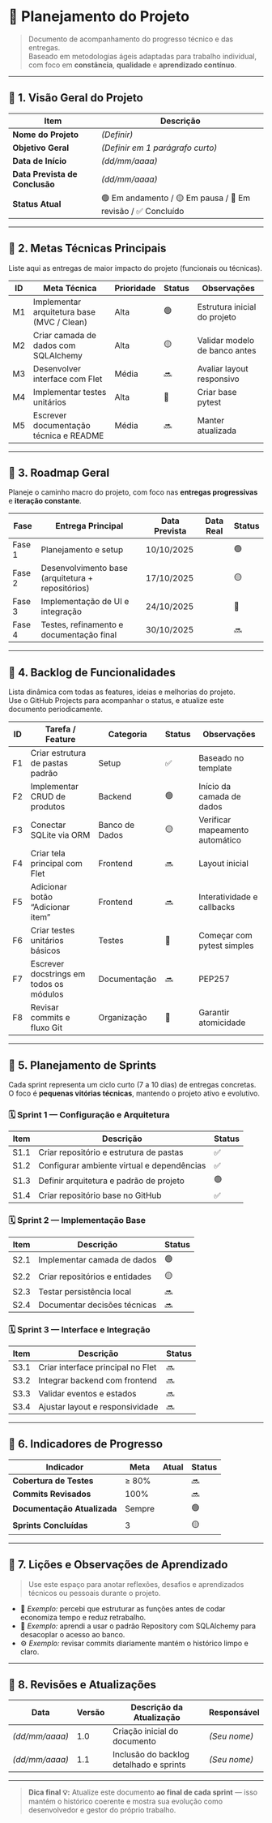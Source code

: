 # 📅 Planejamento do Projeto

> Documento de acompanhamento do progresso técnico e das entregas.  
> Baseado em metodologias ágeis adaptadas para trabalho individual, com foco em **constância**, **qualidade** e **aprendizado contínuo**.

---

## 🧭 1. Visão Geral do Projeto
| Item | Descrição |
|------|------------|
| **Nome do Projeto** | *(Definir)* |
| **Objetivo Geral** | *(Definir em 1 parágrafo curto)* |
| **Data de Início** | *(dd/mm/aaaa)* |
| **Data Prevista de Conclusão** | *(dd/mm/aaaa)* |
| **Status Atual** | 🟢 Em andamento / 🟡 Em pausa / 🔵 Em revisão / ✅ Concluído |

---

## 🧩 2. Metas Técnicas Principais
Liste aqui as entregas de maior impacto do projeto (funcionais ou técnicas).

| ID | Meta Técnica | Prioridade | Status | Observações |
|----|---------------|-------------|----------|--------------|
| M1 | Implementar arquitetura base (MVC / Clean) | Alta | 🟢 | Estrutura inicial do projeto |
| M2 | Criar camada de dados com SQLAlchemy | Alta | 🟡 | Validar modelo de banco antes |
| M3 | Desenvolver interface com Flet | Média | 🔜 | Avaliar layout responsivo |
| M4 | Implementar testes unitários | Alta | 🔴 | Criar base pytest |
| M5 | Escrever documentação técnica e README | Média | 🔜 | Manter atualizada |

---

## 🧠 3. Roadmap Geral
Planeje o caminho macro do projeto, com foco nas **entregas progressivas** e **iteração constante**.

| Fase | Entrega Principal | Data Prevista | Data Real | Status |
|------|--------------------|----------------|------------|---------|
| Fase 1 | Planejamento e setup | 10/10/2025 |  | 🟢 |
| Fase 2 | Desenvolvimento base (arquitetura + repositórios) | 17/10/2025 |  | 🟡 |
| Fase 3 | Implementação de UI e integração | 24/10/2025 |  | 🔵 |
| Fase 4 | Testes, refinamento e documentação final | 30/10/2025 |  | 🔜 |

---

## 🧩 4. Backlog de Funcionalidades
Lista dinâmica com todas as features, ideias e melhorias do projeto.  
Use o GitHub Projects para acompanhar o status, e atualize este documento periodicamente.

| ID | Tarefa / Feature | Categoria | Status | Observações |
|----|-------------------|------------|----------|--------------|
| F1 | Criar estrutura de pastas padrão | Setup | ✅ | Baseado no template |
| F2 | Implementar CRUD de produtos | Backend | 🟢 | Início da camada de dados |
| F3 | Conectar SQLite via ORM | Banco de Dados | 🟡 | Verificar mapeamento automático |
| F4 | Criar tela principal com Flet | Frontend | 🔜 | Layout inicial |
| F5 | Adicionar botão “Adicionar item” | Frontend | 🔜 | Interatividade e callbacks |
| F6 | Criar testes unitários básicos | Testes | 🔴 | Começar com pytest simples |
| F7 | Escrever docstrings em todos os módulos | Documentação | 🔜 | PEP257 |
| F8 | Revisar commits e fluxo Git | Organização | 🔵 | Garantir atomicidade |

---

## 🚀 5. Planejamento de Sprints
Cada sprint representa um ciclo curto (7 a 10 dias) de entregas concretas.  
O foco é **pequenas vitórias técnicas**, mantendo o projeto ativo e evolutivo.

### 🗓️ Sprint 1 — Configuração e Arquitetura
| Item | Descrição | Status |
|------|------------|--------|
| S1.1 | Criar repositório e estrutura de pastas | ✅ |
| S1.2 | Configurar ambiente virtual e dependências | ✅ |
| S1.3 | Definir arquitetura e padrão de projeto | 🟢 |
| S1.4 | Criar repositório base no GitHub | ✅ |

### 🗓️ Sprint 2 — Implementação Base
| Item | Descrição | Status |
|------|------------|--------|
| S2.1 | Implementar camada de dados | 🟢 |
| S2.2 | Criar repositórios e entidades | 🟡 |
| S2.3 | Testar persistência local | 🔜 |
| S2.4 | Documentar decisões técnicas | 🔜 |

### 🗓️ Sprint 3 — Interface e Integração
| Item | Descrição | Status |
|------|------------|--------|
| S3.1 | Criar interface principal no Flet | 🔜 |
| S3.2 | Integrar backend com frontend | 🔜 |
| S3.3 | Validar eventos e estados | 🔜 |
| S3.4 | Ajustar layout e responsividade | 🔜 |

---

## 🧩 6. Indicadores de Progresso
| Indicador | Meta | Atual | Status |
|------------|------|--------|--------|
| **Cobertura de Testes** | ≥ 80% |  | 🔜 |
| **Commits Revisados** | 100% |  | 🔜 |
| **Documentação Atualizada** | Sempre |  | 🟢 |
| **Sprints Concluídas** | 3 |  | 🟡 |

---

## 🧠 7. Lições e Observações de Aprendizado
> Use este espaço para anotar reflexões, desafios e aprendizados técnicos ou pessoais durante o projeto.

- 📌 *Exemplo:* percebi que estruturar as funções antes de codar economiza tempo e reduz retrabalho.  
- 🧠 *Exemplo:* aprendi a usar o padrão Repository com SQLAlchemy para desacoplar o acesso ao banco.  
- ⚙️ *Exemplo:* revisar commits diariamente mantém o histórico limpo e claro.

---

## 🧾 8. Revisões e Atualizações
| Data | Versão | Descrição da Atualização | Responsável |
|------|---------|--------------------------|--------------|
| *(dd/mm/aaaa)* | 1.0 | Criação inicial do documento | *(Seu nome)* |
| *(dd/mm/aaaa)* | 1.1 | Inclusão do backlog detalhado e sprints | *(Seu nome)* |

---

> **Dica final 💡:** Atualize este documento **ao final de cada sprint** — isso mantém o histórico coerente e mostra sua evolução como desenvolvedor e gestor do próprio trabalho.
